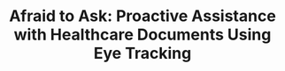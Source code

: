 ---
name: "Afraid To Ask Proactive Assistance With"
title: "Afraid to Ask: Proactive Assistance with Healthcare Documents Using Eye Tracking"
project: null
event: "ACM SIGCHI Conference on Human Factors in Computing Systems (CHI)"
authors:
- name: "Zhou, S."
- name: "Gali, R."
- name: "Paasche-Orlow, M."
- name: "Bickmore, T."
year: 2014
resources:
- name: "CHI13 Gaze"
  src: "CHI13.Gaze.pdf"
external_url: null
draft: false
---